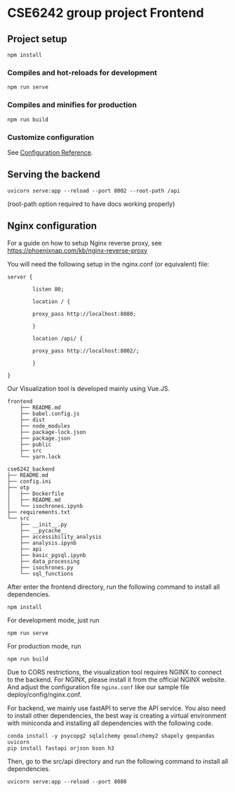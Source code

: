 # CSE6242 group project Frontend

## Project setup
```
npm install
```

### Compiles and hot-reloads for development
```
npm run serve
```

### Compiles and minifies for production
```
npm run build
```

### Customize configuration
See [Configuration Reference](https://cli.vuejs.org/config/).


## Serving the backend
`uvicorn serve:app --reload --port 8002 --root-path /api`

(root-path option required to have docs working properly)


## Nginx configuration 

For a guide on how to setup Nginx reverse proxy, see https://phoenixnap.com/kb/nginx-reverse-proxy

You will need the following setup in the nginx.conf (or equivalent) file:

```
server {

        listen 80;

        location / {

        proxy_pass http://localhost:8080;

        }

        location /api/ {

        proxy_pass http://localhost:8002/;

        }

}
```
Our Visualization tool is developed mainly using Vue.JS.
```
frontend
    ├── README.md
    ├── babel.config.js
    ├── dist
    ├── node_modules
    ├── package-lock.json
    ├── package.json
    ├── public
    ├── src
    └── yarn.lock
```
```
cse6242_backend
├── README.md
├── config.ini
├── otp
│   ├── Dockerfile
│   ├── README.md
│   └── isochrones.ipynb
├── requirements.txt
└── src
    ├── __init__.py
    ├── __pycache__
    ├── accessibility_analysis
    ├── analysis.ipynb
    ├── api
    ├── basic_pgsql.ipynb
    ├── data_processing
    ├── isochrones.py
    └── sql_functions
```

After enter the frontend directory, run the following command to install all dependencies.
```
npm install
```
For development mode, just run
```
npm run serve
```
For production mode, run
```
npm run build
```

Due to CORS restrictions, the visualization tool requires NGINX to connect to the backend. For NGINX, please install it from the official NGINX website. And adjust the configuration file `nginx.conf` like our sample file deploy/config/nginx.conf.

For backend, we mainly use fastAPI to serve the API service. You also need to install other dependencies, the best way is creating a virtual environment with miniconda and installing all dependencies with the following code.

```
conda install -y psycopg2 sqlalchemy geoalchemy2 shapely geopandas uvicorn
pip install fastapi orjson bson h3
```
Then, go to the src/api directory and run the following command to install all dependencies.
```
uvicorn serve:app --reload --port 8080
```
